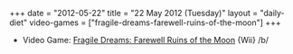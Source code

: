 +++
date = "2012-05-22"
title = "22 May 2012 (Tuesday)"
layout = "daily-diet"
video-games = ["fragile-dreams-farewell-ruins-of-the-moon"]
+++


* Video Game: [Fragile Dreams: Farewell Ruins of the Moon](/video-games/fragile-dreams-farewell-ruins-of-the-moon) {Wii} /b/
